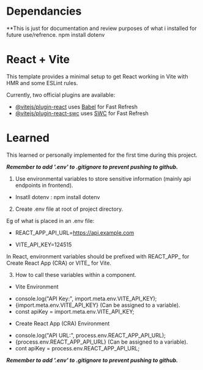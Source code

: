# Dependancies
**This is just for documentation and review purposes of what i installed for future use/refrence.
npm install dotenv

# React + Vite

This template provides a minimal setup to get React working in Vite with HMR and some ESLint rules.

Currently, two official plugins are available:

- [@vitejs/plugin-react](https://github.com/vitejs/vite-plugin-react/blob/main/packages/plugin-react/README.md) uses [Babel](https://babeljs.io/) for Fast Refresh
- [@vitejs/plugin-react-swc](https://github.com/vitejs/vite-plugin-react-swc) uses [SWC](https://swc.rs/) for Fast Refresh


# Learned
This learned or personally implemented for the first time during this project.

***Remember to add '.env' to .gitignore to prevent pushing to github.***

1. Use environmental variables to store sensitive information (mainly api endpoints in frontend).
- Insatll dotenv : npm install dotenv

2. Create .env file at root of project directory.

Eg of what is placed in an .env file:
* REACT_APP_API_URL=https://api.example.com
- VITE_API_KEY=124515 

In React, environment variables should be prefixed with REACT_APP_ for Create React App (CRA) or VITE_ for Vite.

3. How to call these variables within a component.
* Vite Environment
- console.log("API Key:", import.meta.env.VITE_API_KEY);
- {import.meta.env.VITE_API_KEY} (Can be assigned to a variable).
- const apiKey = import.meta.env.VITE_API_KEY;

* Create React App (CRA) Environment
- console.log("API URL:", process.env.REACT_APP_API_URL);
- {process.env.REACT_APP_API_URL} (Can be assigned to a variable).
- cont apiKey = process.env.REACT_APP_API_URL;

***Remember to add '.env' to .gitignore to prevent pushing to github.***